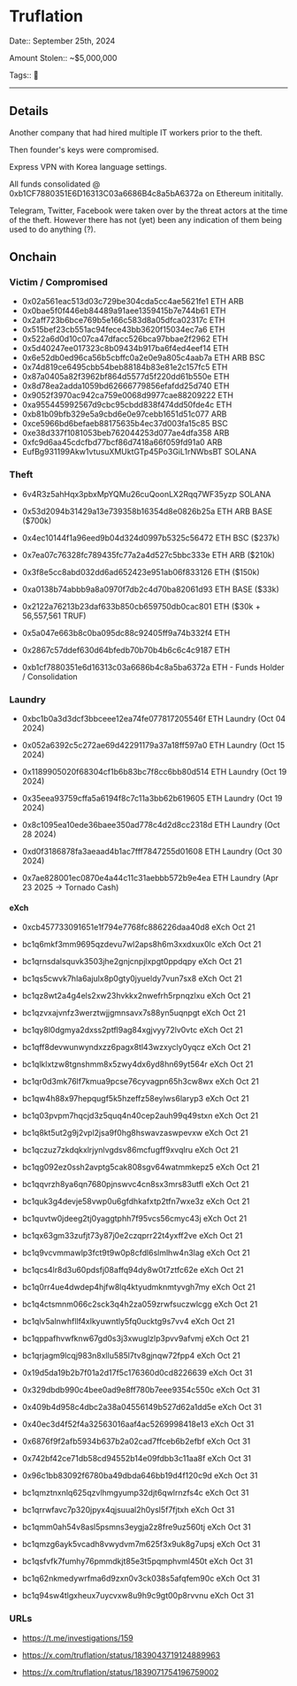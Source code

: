 # Truflation

Date:: September 25th, 2024

Amount Stolen:: ~$5,000,000

Tags:: 🔑

---

## Details

Another company that had hired multiple IT workers prior to the theft.

Then founder's keys were compromised.

Express VPN with Korea language settings.

All funds consolidated @ 0xb1CF7880351E6D16313C03a6686B4c8a5bA6372a on Ethereum inititally.

Telegram, Twitter, Facebook were taken over by the threat actors at the time of the theft. However there has not (yet) been any indication of them being used to do anything (?).


## Onchain


### Victim / Compromised

- 0x02a561eac513d03c729be304cda5cc4ae5621fe1 ETH ARB
- 0x0bae5f0f446eb84489a91aee1359415b7e744b61 ETH
- 0x2aff723b6bce769b5e166c583d8a05dfca02317c ETH
- 0x515bef23cb551ac94fece43bb3620f15034ec7a6 ETH
- 0x522a6d0d10c07ca47dfacc526bca97bbae2f2962 ETH
- 0x5d40247ee017323c8b09434b917ba6f4ed4eef14 ETH
- 0x6e52db0ed96ca56b5cbffc0a2e0e9a805c4aab7a ETH ARB BSC
- 0x74d819ce6495cbb54beb88184b83e81e2c157fc5 ETH
- 0x87a0405a82f3962bf864d5577d5f220dd61b550e ETH
- 0x8d78ea2adda1059bd62666779856efafdd25d740 ETH
- 0x9052f3970ac942ca759e0068d9977cae88209222 ETH
- 0xa955445992567d9cbc95cbdd838f474dd50fde4c ETH
- 0xb81b09bfb329e5a9cbd6e0e97cebb1651d51c077 ARB
- 0xce5966bd6befaeb88175635b4ec37d003fa15c85 BSC
- 0xe38d337f1081053beb762044253d077ae4dfa358 ARB
- 0xfc9d6aa45cdcfbd77bcf86d7418a66f059fd91a0 ARB
- EufBg931199Akw1vtusuXMUktGTp45Po3GiL1rNWbsBT SOLANA


### Theft 

- 6v4R3z5ahHqx3pbxMpYQMu26cuQoonLX2Rqq7WF35yzp SOLANA
- 0x53d2094b31429a13e739358b16354d8e0826b25a ETH ARB BASE ($700k)
- 0x4ec10144f1a96eed9b04d324d0997b5325c56472 ETH BSC      ($237k)
- 0x7ea07c76328fc789435fc77a2a4d527c5bbc333e ETH ARB      ($210k)
- 0x3f8e5cc8abd032dd6ad652423e951ab06f833126 ETH          ($150k)
- 0xa0138b74abbb9a8a0970f7db2c4d70ba82061d93 ETH BASE     ($33k)
- 0x2122a76213b23daf633b850cb659750db0cac801 ETH          ($30k + 56,557,561 TRUF)
- 0x5a047e663b8c0ba095dc88c92405ff9a74b332f4 ETH
- 0x2867c57ddef630d64bfedb70b70b4b6c6c4c9187 ETH

- 0xb1cf7880351e6d16313c03a6686b4c8a5ba6372a ETH - Funds Holder / Consolidation

### Laundry 

- 0xbc1b0a3d3dcf3bbceee12ea74fe077817205546f ETH Laundry (Oct 04 2024)
- 0x052a6392c5c272ae69d42291179a37a18ff597a0 ETH Laundry (Oct 15 2024)
- 0x1189905020f68304cf1b6b83bc7f8cc6bb80d514 ETH Laundry (Oct 19 2024)
- 0x35eea93759cffa5a6194f8c7c11a3bb62b619605 ETH Laundry (Oct 19 2024)
- 0x8c1095ea10ede36baee350ad778c4d2d8cc2318d ETH Laundry (Oct 28 2024)
- 0xd0f3186878fa3aeaad4b1ac7fff7847255d01608 ETH Laundry (Oct 30 2024)

- 0x7ae828001ec0870e4a44c11c31aebbb572b9e4ea ETH Laundry (Apr 23 2025 -> Tornado Cash)

#### eXch
- 0xcb457733091651e1f794e7768fc886226daa40d8 eXch Oct 21
- bc1q6mkf3mm9695qzdevu7wl2aps8h6m3xxdxux0lc eXch Oct 21
- bc1qrnsdalsquvk3503jhe2gnjcnpjlxpgt0ppdqpy eXch Oct 21
- bc1qs5cwvk7hla6ajulx8p0gty0jyueldy7vun7sx8 eXch Oct 21
- bc1qz8wt2a4g4els2xw23hvkkx2nwefrh5rpnqzlxu eXch Oct 21
- bc1qzvxajvnfz3werztwjjgmnsavx7s88yn5uqnpgt eXch Oct 21
- bc1qy8l0dgmya2dxss2ptfl9ag84xgjvyy72lv0vtc eXch Oct 21
- bc1qff8devwunwyndxzz6pagx8tl43wzxycly0yqcz eXch Oct 21
- bc1qlklxtzw8tgnshmm8x5zwy4dx6yd8hn69yt564r eXch Oct 21
- bc1qr0d3mk76lf7kmua9pcse76cyvagpn65h3cw8wx eXch Oct 21
- bc1qw4h88x97hepqugf5k5hzeffz58eylws6laryp3 eXch Oct 21
- bc1q03pvpm7hqcjd3z5quq4n40cep2auh99q49stxn eXch Oct 21
- bc1q8kt5ut2g9j2vpl2jsa9f0hg8hswavzaswpevxw eXch Oct 21
- bc1qczuz7zkdqkxlrjynlvgdsv86mcfugff9xvqlru eXch Oct 21
- bc1qg092ez0ssh2avptg5cak808sgv64watmmkepz5 eXch Oct 21
- bc1qqvrzh8ya6qn7680pjnswvc4cn8sx3mrs83utfl eXch Oct 21
- bc1quk3g4devje58vwp0u6gfdhkafxtp2tfn7wxe3z eXch Oct 21
- bc1quvtw0jdeeg2tj0yaggtphh7f95vcs56cmyc43j eXch Oct 21
- bc1qx63gm33zufjt73y87j0e2czqprr22t4yxff2ve eXch Oct 21
- bc1q9vcvmmawlp3fct9t9w0p8cfdl6slmlhw4n3lag eXch Oct 21
- bc1qcs4lr8d3u60pdsfj08affq94dy8w0t7ztfc62e eXch Oct 21
- bc1q0rr4ue4dwdep4hjfw8lq4ktyudmknmtyvgh7my eXch Oct 21
- bc1q4ctsmnm066c2sck3q4h2za059zrwfsuczwlcgg eXch Oct 21
- bc1qlv5alnwhfllf4xlkyuwntly5fq0ucktg9s7vv4 eXch Oct 21
- bc1qppafhvwfknw67gd0s3j3xwuglzlp3pvv9afvmj eXch Oct 21
- bc1qrjagm9lcqj983n8xllu585l7tv8gjnqw72fpp4 eXch Oct 21


- 0x19d5da19b2b7f01a2d17f5c176360d0cd8226639 eXch Oct 31
- 0x329dbdb990c4bee0ad9e8ff780b7eee9354c550c eXch Oct 31
- 0x409b4d958c4dbc2a38a04556149b527d62a1dd5e eXch Oct 31
- 0x40ec3d4f52f4a32563016aaf4ac5269998418e13 eXch Oct 31
- 0x6876f9f2afb5934b637b2a02cad7ffceb6b2efbf eXch Oct 31
- 0x742bf42ce71db58cd94552b14e09fdbb3c11aa8f eXch Oct 31
- 0x96c1bb83092f6780ba49dbda646bb19d4f120c9d eXch Oct 31
- bc1qmztnxnlq625qzvlhmgyump32djt6qwlrnzfs4c eXch Oct 31
- bc1qrrwfavc7p320jpyx4qjsuual2h0ysl5f7fjtxh eXch Oct 31
- bc1qmm0ah54v8asl5psmns3eygja2z8fre9uz560tj eXch Oct 31
- bc1qmzg6ayk5vcadh8vwydvm7m625f3x9uk8g7upsj eXch Oct 31
- bc1qsfvfk7fumhy76pmmdkjt85e3t5pqmphvml450t eXch Oct 31
- bc1q62nkmedywrfma6d9zxn0v3ck038s5afqfem90c eXch Oct 31
- bc1q94sw4tlgxheux7uycvxw8u9h9c9gt00p8rvvnu eXch Oct 31


### URLs

- https://t.me/investigations/159

- https://x.com/truflation/status/1839043719124889963

- https://x.com/truflation/status/1839071754196759002